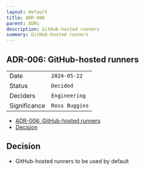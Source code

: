 ```yaml
---
layout: default
title: ADR-006
parent: ADRs
description: GitHub-hosted runners
summary: GitHub-hosted runners
---
```


## ADR-006: GitHub-hosted runners

|              |                |
| ------------ | -------------- |
| Date         | `2024-05-22`   |
| Status       | `Decided`      |
| Deciders     | `Engineering`  |
| Significance | `Ross Buggins` |

- [ADR-006: GitHub-hosted runners](#adr-006-github-hosted-runners)
- [Decision](#decision)

## Decision

- GitHub-hosted runners to be used by default
